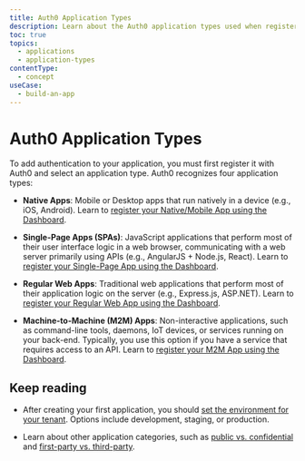 ```yaml
---
title: Auth0 Application Types
description: Learn about the Auth0 application types used when registering an application with Auth0
toc: true
topics:
  - applications
  - application-types
contentType: 
  - concept
useCase:
  - build-an-app
---
```

# Auth0 Application Types

To add authentication to your application, you must first register it with Auth0 and select an application type. Auth0 recognizes four application types:

- **Native Apps**: Mobile or Desktop apps that run natively in a device (e.g., iOS, Android). Learn to [register your Native/Mobile App using the Dashboard](/dashboard/guides/applications/register-app-native).

- **Single-Page Apps (SPAs)**: JavaScript applications that perform most of their user interface logic in a web browser, communicating with a web server primarily using APIs (e.g., AngularJS + Node.js, React). Learn to [register your Single-Page App using the Dashboard](/dashboard/guides/applications/register-app-spa).

- **Regular Web Apps**: Traditional web applications that perform most of their application logic on the server (e.g., Express.js, ASP.NET). Learn to [register your Regular Web App using the Dashboard](/dashboard/guides/applications/register-app-regular-web).

- **Machine-to-Machine (M2M) Apps**: Non-interactive applications, such as command-line tools, daemons, IoT devices, or services running on your back-end. Typically, you use this option if you have a service that requires access to an API. Learn to [register your M2M App using the Dashboard](/dashboard/guides/applications/register-app-m2m).


## Keep reading

- After creating your first application, you should [set the environment for your tenant](/dev-lifecycle/setting-up-env#set-the-environment). Options include development, staging, or production.

- Learn about other application categories, such as [public vs. confidential](/applications/concepts/app-types-confidential-public) and [first-party vs. third-party](/applications/concepts/app-types-first-third-party).
